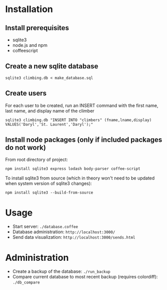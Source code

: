 # Installation

## Install prerequisites
* sqlite3
* node.js and npm
* coffeescript

## Create a new sqlite database
```
sqlite3 climbing.db < make_database.sql
```

## Create users
For each user to be created, run an INSERT command with the first name,
last name, and display name of the climber
```
sqlite3 climbing.db "INSERT INTO "climbers" (fname,lname,display) VALUES('Daryl','St. Laurent','Daryl');"
```

## Install node packages (only if included packages do not work)
From root directory of project:
```
npm install sqlite3 express lodash body-parser coffee-script
```
To install sqlite3 from source (which in theory won't need to be updated when system
version of sqlite3 changes):
```
npm install sqlite3 --build-from-source
```

# Usage

* Start server: `./database.coffee`
* Database administration: `http://localhost:3000/`
* Send data visualization: `http://localhost:3000/sends.html`

# Administration

* Create a backup of the database: `./run_backup`
* Compare current database to most recent backup (requires colordiff): `./db_compare`
